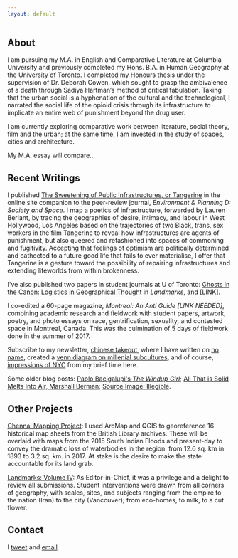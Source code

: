 ```yaml
---
layout: default
---
```



## About

I am pursuing my M.A. in English and Comparative Literature at Columbia University and previously completed my Hons. B.A. in Human Geography at the University of Toronto. I completed my Honours thesis under the supervision of Dr. Deborah Cowen, which sought to grasp the ambivalence of a death through Sadiya Hartman’s method of critical fabulation. Taking that the urban social is a hyphenation of the cultural and the technological, I narrated the social life of the opioid crisis through its infrastructure to implicate an entire web of punishment beyond the drug user.

I am currently exploring comparative work between literature, social theory, film and the urban; at the same time, I am invested in the study of spaces, cities and architecture. 

My M.A. essay will compare...


## Recent Writings

I published [The Sweetening of Public Infrastructures, or Tangerine](http://societyandspace.org/2018/11/27/investigating-infrastructures-a-forum/) in the online site companion to the peer-review journal, *Environment & Planning D: Society and Space*. I map a poetics of infrastructure, forwarded by Lauren Berlant, by tracing the geographies of desire, intimacy, and labour in West Hollywood, Los Angeles based on the trajectories of two Black, trans, sex workers in the film Tangerine to reveal how infrastructures are agents of punishment, but also queered and refashioned into spaces of commoning and fugitivity. Accepting that feelings of optimism are politically determined and cathected to a future good life that fails to ever materialise, I offer that Tangerine is a gesture toward the possibility of repairing infrastructures and extending lifeworlds from within brokenness.

I've also published two papers in student journals at U of Toronto: [Ghosts in the Canon: Logistics in Geographical Thought](https://geography.utoronto.ca/wp-content/uploads/2019/09/Landmarks-2019-Journal-compressed.pdf) in *Landmarks*, and [LINK].

I co-edited a 60-page magazine, *Montreal: An Anti Guide [LINK NEEDED]*, combining academic research and fieldwork with student papers, artwork, poetry, and photo essays on race, gentrification, sexuality, and contested space in Montreal, Canada. This was the culmination of 5 days of fieldwork done in the summer of 2017.

Subscribe to my newsletter, [chinese takeout](https://chinesetakeout.substack.com/), where I have written on [no name](https://chinesetakeout.substack.com/p/contains-numerous-beans), created a [venn diagram on millenial subcultures](https://chinesetakeout.substack.com/p/bad-august-summer), and of course, [impressions of NYC](https://chinesetakeout.substack.com/p/notes-from-the-city) from my brief time here.

Some older blog posts: [Paolo Bacigalupi's *The Windup Girl*](); [All That is Solid Melts Into Air, Marshall Berman](); [Source Image: Illegible](). 


## Other Projects

[Chennai Mapping Project](./chennai-mapping-project.md): I used ArcMap and QGIS to georeference 16 historical map sheets from the British Library archives. These will be overlaid with maps from the 2015 South Indian Floods and present-day to convey the dramatic loss of waterbodies in the region: from 12.6 sq. km in 1893 to 3.2 sq. km. in 2017. At stake is the desire to make the state accountable for its land grab. 

[Landmarks: Volume IV](https://geography.utoronto.ca/wp-content/uploads/2019/09/Landmarks-2019-Journal-compressed.pdf): As Editor-in-Chief, it was a privilege and a delight to review all submissions. Student interventions were drawn from all corners of geography, with scales, sites, and subjects ranging from the empire to the nation (Iran) to the city (Vancouver); from eco-homes, to milk, to a cut flower.

## Contact

I [tweet](https://twitter.com/meephus) and [email](alisonyzhou@gmail.com). 
